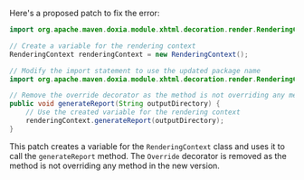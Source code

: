 Here's a proposed patch to fix the error:
```java
import org.apache.maven.doxia.module.xhtml.decoration.render.RenderingContext;

// Create a variable for the rendering context
RenderingContext renderingContext = new RenderingContext();

// Modify the import statement to use the updated package name
import org.apache.maven.doxia.module.xhtml.decoration.render.RenderingContext;

// Remove the override decorator as the method is not overriding any method in the new version
public void generateReport(String outputDirectory) {
    // Use the created variable for the rendering context
    renderingContext.generateReport(outputDirectory);
}
```
This patch creates a variable for the `RenderingContext` class and uses it to call the `generateReport` method. The `Override` decorator is removed as the method is not overriding any method in the new version.
